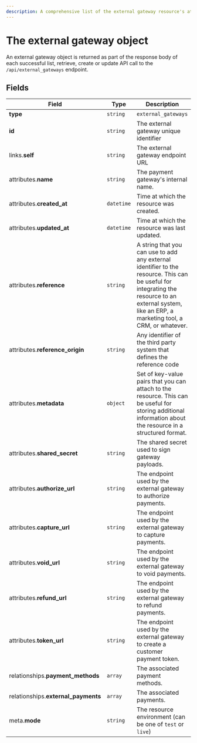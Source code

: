 ```yaml
---
description: A comprehensive list of the external gateway resource's attributes and relationships.
---
```


# The external gateway object

An external gateway object is returned as part of the response body of each successful list, retrieve, create or update API call to the `/api/external_gateways` endpoint.

## Fields

| Field          | Type     | Description                                  |
| -------------- | -------- | -------------------------------------------- |
| **type**       | `string` | `external_gateways`                        |
| **id**         | `string` | The external gateway unique identifier  |
| links.**self** | `string` | The external gateway endpoint URL       |
| attributes.**name** | `string` | The payment gateway's internal name. |
| attributes.**created_at** | `datetime` | Time at which the resource was created. |
| attributes.**updated_at** | `datetime` | Time at which the resource was last updated. |
| attributes.**reference** | `string` | A string that you can use to add any external identifier to the resource. This can be useful for integrating the resource to an external system, like an ERP, a marketing tool, a CRM, or whatever. |
| attributes.**reference_origin** | `string` | Any identifier of the third party system that defines the reference code |
| attributes.**metadata** | `object` | Set of key-value pairs that you can attach to the resource. This can be useful for storing additional information about the resource in a structured format. |
| attributes.**shared_secret** | `string` | The shared secret used to sign gateway payloads. |
| attributes.**authorize_url** | `string` | The endpoint used by the external gateway to authorize payments. |
| attributes.**capture_url** | `string` | The endpoint used by the external gateway to capture payments. |
| attributes.**void_url** | `string` | The endpoint used by the external gateway to void payments. |
| attributes.**refund_url** | `string` | The endpoint used by the external gateway to refund payments. |
| attributes.**token_url** | `string` | The endpoint used by the external gateway to create a customer payment token. |
| relationships.**payment_methods** | `array` | The associated payment methods. |
| relationships.**external_payments** | `array` | The associated payments. |
| meta.**mode** | `string` | The resource environment \(can be one of `test` or `live`\) |

